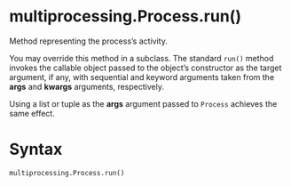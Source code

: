 # multiprocessing.Process.run()

Method representing the process’s activity.

You may override this method in a subclass. The standard `run()` method invokes the callable object passed to the object’s constructor as the target argument, if any, with sequential and keyword arguments taken from the **args** and **kwargs** arguments, respectively.

Using a list or tuple as the **args** argument passed to `Process` achieves the same effect.

# Syntax

```python
multiprocessing.Process.run()
```